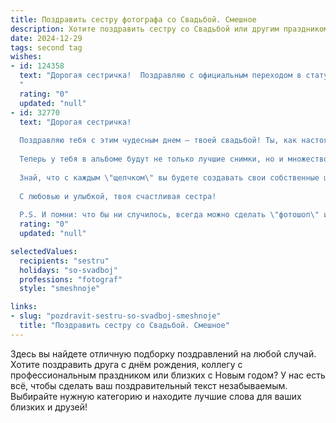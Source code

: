 ```yaml
---
title: Поздравить сестру фотографа со Свадьбой. Смешное
description: Хотите поздравить сестру со Свадьбой или другим праздником? Наш ИИ создаст незабываемое поздравление, а вы обязательно выделитесь среди других.  
date: 2024-12-29
tags: second tag
wishes:
- id: 124358
  text: "Дорогая сестричка!  Поздравляю с официальным переходом в статус «замужем»!  Надеюсь, свадебные фотографии будут настолько потрясающими, что тебе самой придётся брать дополнительные заказы, чтобы  все завидовали твоим шедеврам, а не только твоему счастью!  Желаю море любви, океан терпения и чтобы ваш семейный альбом пополнялся только самыми яркими и смешными кадрами!  Горько! (но только на фото, в жизни — сладко!)
  "
  rating: "0"
  updated: "null"
- id: 32770
  text: "Дорогая сестричка!
  
  Поздравляю тебя с этим чудесным днем – твоей свадьбой! Ты, как настоящий фотограф, ещё до начала праздника уже успела поймать все самые яркие моменты своей жизни – и вот, наконец, ты поймала не только идеальный кадр, но и идеального мужчину!
  
  Теперь у тебя в альбоме будут не только лучшие снимки, но и множество уникальных \"фоток с счастьем\". Пусть каждый день вашей совместной жизни будет как удачный фотосет – с яркими эмоциями, без размазанного фона и всегда в центре композиции!
  
  Знай, что с каждым \"щелчком\" вы будете создавать свои собственные шедевры, и пусть ваша любовь будет такой же яркой и насыщенной, как лучшие цвета на твоих фотографиях!
  
  С любовью и улыбкой, твоя счастливая сестра!
  
  P.S. И помни: что бы ни случилось, всегда можно сделать \"фотошоп\" и все исправить!"
  rating: "0"
  updated: "null"

selectedValues:
  recipients: "sestru"
  holidays: "so-svadboj"
  professions: "fotograf"
  style: "smeshnoje"

links:
- slug: "pozdravit-sestru-so-svadboj-smeshnoje"
  title: "Поздравить сестру со Свадьбой. Смешное"
---
```


Здесь вы найдете отличную подборку поздравлений на любой случай.
Хотите поздравить друга с днём рождения, коллегу с профессиональным праздником или близких с Новым годом? У нас есть всё, чтобы сделать ваш поздравительный текст незабываемым. Выбирайте нужную категорию и находите лучшие слова для ваших близких и друзей!

